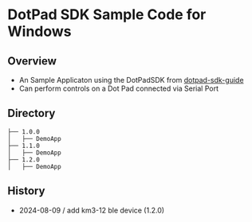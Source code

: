 # DotPad SDK Sample Code for Windows

## Overview
* An Sample Applicaton using the DotPadSDK from [dotpad-sdk-guide](https://github.com/dotincorp/dotpad-sdk-guide/tree/main/Windows)
* Can perform controls on a Dot Pad connected via Serial Port

## Directory
```
├── 1.0.0
│   ├── DemoApp
├── 1.1.0
│   ├── DemoApp
├── 1.2.0
│   ├── DemoApp
```

## History
* 2024-08-09 / add km3-12 ble device (1.2.0)